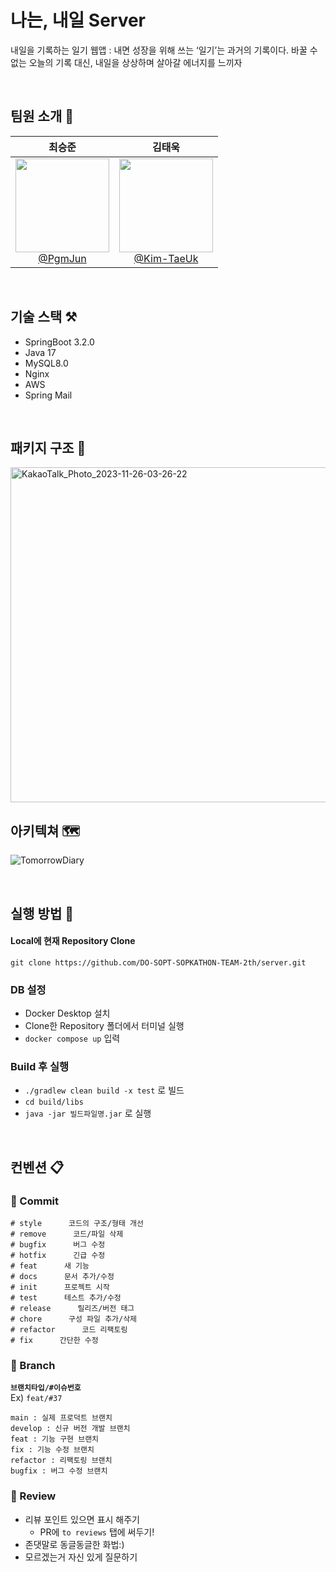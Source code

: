 # 나는, 내일 Server
내일을 기록하는 일기 웹앱 : 내면 성장을 위해 쓰는 ‘일기’는 과거의 기록이다. 바꿀 수 없는 오늘의 기록 대신, 내일을 상상하며 살아갈 에너지를 느끼자

<br>

## 팀원 소개 👥
<div align="center">

| **최승준** | **김태욱** |
| :------: |  :------: |
| [<img src="https://avatars.githubusercontent.com/u/84304802?v=4" height=150 width=150> <br/> @PgmJun](https://github.com/PgmJun) | [<img src="https://avatars.githubusercontent.com/u/71974850?v=4" height=150 width=150> <br/> @Kim-TaeUk](https://github.com/Kim-TaeUk) |

</div>

<br>

## 기술 스택 ⚒️
- SpringBoot 3.2.0
- Java 17
- MySQL8.0
- Nginx
- AWS
- Spring Mail

<br>

## 패키지 구조 📁

<img width="536" alt="KakaoTalk_Photo_2023-11-26-03-26-22" src="https://github.com/DO-SOPT-SOPKATHON-TEAM-2th/server/assets/84304802/cd4e2947-07ac-46bf-aff2-89d30c56bc4a">

<br>

## 아키텍쳐 🗺️
![TomorrowDiary](https://github.com/DO-SOPT-CDS-5/EQL-server/assets/84304802/a3c532ec-a9fc-49a1-ac7e-7da3a2902d53)

<br>

## 실행 방법 🏁
#### Local에 현재 Repository Clone
`git clone https://github.com/DO-SOPT-SOPKATHON-TEAM-2th/server.git`

### DB 설정
- Docker Desktop 설치
- Clone한 Repository 폴더에서 터미널 실행
- `docker compose up` 입력

### Build 후 실행
- `./gradlew clean build -x test` 로 빌드
- `cd build/libs`
- `java -jar 빌드파일명.jar` 로 실행

<br>

## 컨벤션 📋

### 💭 Commit
```
# style      코드의 구조/형태 개선
# remove      코드/파일 삭제
# bugfix      버그 수정
# hotfix      긴급 수정
# feat      새 기능
# docs      문서 추가/수정
# init      프로젝트 시작
# test      테스트 추가/수정
# release      릴리즈/버전 태그
# chore      구성 파일 추가/삭제
# refactor      코드 리팩토링
# fix      간단한 수정
```

### 💭 Branch

**`브랜치타입/#이슈번호`** <br>
Ex) `feat/#37`

```
main : 실제 프로덕트 브랜치
develop : 신규 버전 개발 브랜치
feat : 기능 구현 브랜치
fix : 기능 수정 브랜치
refactor : 리팩토링 브랜치
bugfix : 버그 수정 브랜치
```

### 💭 Review
- 리뷰 포인트 있으면 표시 해주기
    - PR에 `to reviews` 탭에 써두기!
- 존댓말로 동글동글한 화법:)
- 모르겠는거 자신 있게 질문하기
